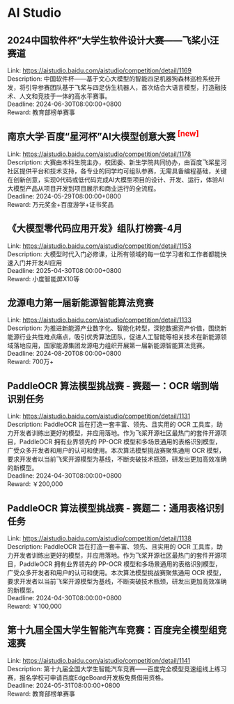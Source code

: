 # AI Studio



## 2024中国软件杯”大学生软件设计大赛——飞桨小汪赛道

Link: https://aistudio.baidu.com/aistudio/competition/detail/1169  
Description: 中国软件杯——基于文心大模型的智能四足机器狗森林巡检系统开发，将引导参赛团队基于飞桨与四足仿生机器人，首次结合大语言模型，打造融技术、人文和竞技于一体的高水平赛事。  
Deadline: 2024-06-30T08:00:00+0800  
Reward: 教育部榜单赛事  


## 南京大学∙百度“星河杯”AI大模型创意大赛 <sup style="color:red">[new]<sup>  

Link: https://aistudio.baidu.com/aistudio/competition/detail/1178  
Description: 大赛由本科生院主办，校团委、新生学院共同协办，由百度飞桨星河社区提供平台和技术支持，各专业的同学均可组队参赛，无需具备编程基础，关键在创新创意，实现0代码或低代码完成AI大模型项目的设计、开发、运行，体验AI大模型产品从项目开发到项目展示和商业运行的全流程。  
Deadline: 2024-05-29T08:00:00+0800  
Reward: 万元奖金+百度游学+证书奖品  


## 《大模型零代码应用开发》组队打榜赛-4月

Link: https://aistudio.baidu.com/aistudio/competition/detail/1153  
Description: 大模型时代入门必修课，让所有领域的每一位学习者和工作者都能快速入门并开发AI应用  
Deadline: 2025-04-30T08:00:00+0800  
Reward: 小度智能屏X10等  


## 龙源电力第一届新能源智能算法竞赛

Link: https://aistudio.baidu.com/aistudio/competition/detail/1133  
Description: 为推进新能源产业数字化、智能化转型，深挖数据资产价值，围绕新能源行业共性难点痛点，吸引优秀算法团队，促进人工智能等相关技术在新能源领域落地应用，国家能源集团龙源电力组织开展第一届新能源智能算法竞赛。  
Deadline: 2024-08-20T08:00:00+0800  
Reward: 700万+  


## PaddleOCR 算法模型挑战赛 - 赛题一：OCR 端到端识别任务

Link: https://aistudio.baidu.com/aistudio/competition/detail/1131  
Description: PaddleOCR 旨在打造一套丰富、领先、且实用的 OCR 工具库，助力开发者训练出更好的模型，并应用落地。作为飞桨开源社区最热门的套件开源项目，PaddleOCR 拥有业界领先的 PP-OCR 模型和多场景通用的表格识别模型，广受众多开发者和用户的认可和使用。本次算法模型挑战赛聚焦通用 OCR 模型，要求开发者以当前飞桨开源模型为基线，不断突破技术瓶颈，研发出更加高效准确的新模型。  
Deadline: 2024-04-30T08:00:00+0800  
Reward: ￥200,000  


## PaddleOCR 算法模型挑战赛 - 赛题二：通用表格识别任务

Link: https://aistudio.baidu.com/aistudio/competition/detail/1138  
Description: PaddleOCR 旨在打造一套丰富、领先、且实用的 OCR 工具库，助力开发者训练出更好的模型，并应用落地。作为飞桨开源社区最热门的套件开源项目，PaddleOCR 拥有业界领先的 PP-OCR 模型和多场景通用的表格识别模型，广受众多开发者和用户的认可和使用。本次算法模型挑战赛聚焦通用 OCR 模型，要求开发者以当前飞桨开源模型为基线，不断突破技术瓶颈，研发出更加高效准确的新模型。  
Deadline: 2024-04-30T08:00:00+0800  
Reward: ￥100,000  


## 第十九届全国大学生智能汽车竞赛：百度完全模型组竞速赛

Link: https://aistudio.baidu.com/aistudio/competition/detail/1141  
Description: 第十九届全国大学生智能汽车竞赛——百度完全模型竞速组线上练习赛，报名学校可申请百度EdgeBoard开发板免费借用资格。  
Deadline: 2024-05-31T08:00:00+0800  
Reward: 教育部榜单赛事  

